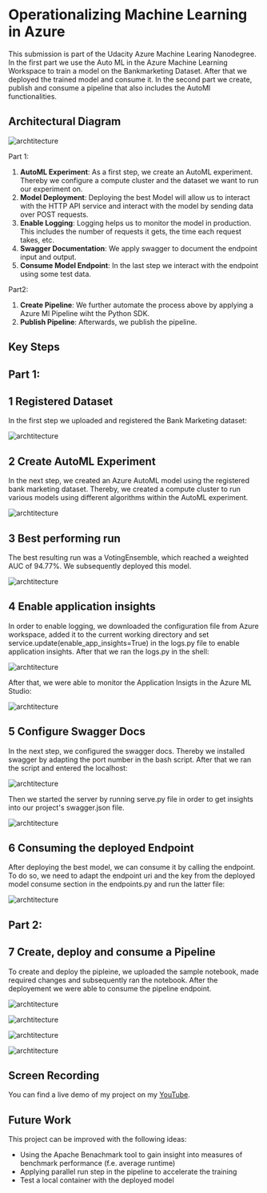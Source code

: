 
# Operationalizing Machine Learning in Azure

This submission is part of the Udacity Azure Machine Learing Nanodegree. In the first part we use the Auto ML in the Azure Machine Learning Workspace to train a model on the Bankmarketing Dataset.
After that we deployed the trained model and consume it. 
In the second part we create, publish and consume a pipeline that also includes the AutoMl functionalities.

## Architectural Diagram

![archtitecture](./screenshots/architecture_submission.PNG)

Part 1:

1. **AutoML Experiment**: As a first step, we create an AutoML experiment. Thereby we configure a compute cluster and the dataset we want to run our experiment on.
2. **Model Deployment**: Deploying the best Model will allow us to interact with the HTTP API service and interact with the model by sending data over POST requests.
3. **Enable Logging**: Logging helps us to monitor the model in production. This includes the number of requests it gets, the time each request takes, etc.
4. **Swagger Documentation**: We apply swagger to document the endpoint input and output.
5. **Consume Model Endpoint**: In the last step we interact with the endpoint using some test data.

Part2: 

1. **Create Pipeline**: We further automate the process above by applying a Azure Ml Pipeline wiht the Python SDK.
2. **Publish Pipeline**: Afterwards, we publish the pipeline.


## Key Steps

## Part 1:

## 1 Registered Dataset 

In the first step we uploaded and registered the Bank Marketing dataset:

![archtitecture](./screenshots/dataset_submission.PNG)

## 2 Create AutoML Experiment 

In the next step, we created an Azure AutoML model using the registered bank marketing dataset. Thereby, we created a compute cluster
to run various models using different algorithms within the AutoML experiment.

![archtitecture](./screenshots/finished_model_submission.PNG)

## 3 Best performing run

The best resulting run was a VotingEnsemble, which reached a weighted AUC of 94.77%. We subsequently deployed this model.

![archtitecture](./screenshots/best_model_submission.PNG)

## 4 Enable application insights

In order to enable logging, we downloaded the configuration file from Azure workspace, added it to the current working directory 
and set service.update(enable_app_insights=True) in the logs.py file to enable application insights. After that we ran the 
logs.py in the shell:

![archtitecture](./screenshots/logs1_submission.PNG)

After that, we were able to monitor the Application Insigts in the Azure ML Studio:

![archtitecture](./screenshots/application_insights_submission.PNG)


## 5 Configure Swagger Docs

In the next step, we configured the swagger docs. Thereby we installed swagger by adapting the port number in the bash 
script. After that we ran the script and entered the localhost:

![archtitecture](./screenshots/swagger_submission1.PNG)

Then we started the server by running serve.py file in order to get insights into our project's swagger.json file.

![archtitecture](./screenshots/swagger_submission2.PNG)

## 6 Consuming the deployed Endpoint

After deploying the best model, we can consume it by calling the endpoint. To do so, we need to adapt the endpoint uri 
and the key from the deployed model consume section in the endpoints.py and run the latter file:

![archtitecture](./screenshots/endpoint_submission.PNG)


## Part 2:

## 7 Create, deploy and consume a Pipeline

To create and deploy the pipleine, we uploaded the sample notebook, made required changes and subsequently ran 
the notebook. After the deployement we were able to consume the pipeline endpoint.

![archtitecture](./screenshots/pipeline_created_submission.PNG)

![archtitecture](./screenshots/pipeline_overview_submission.PNG)

![archtitecture](./screenshots/RunDetailsWidget_submission.PNG)

![archtitecture](./screenshots/published_pipeline_overview_submission.PNG)


## Screen Recording

You can find a live demo of my project on my [YouTube](https://www.youtube.com/watch?v=37JjRFef9_s).

## Future Work

This project can be improved with the following ideas:

- Using the Apache Benachmark tool to gain insight into measures of benchmark performance (f.e. average runtime)
- Applying parallel run step in the pipeline to accelerate the training
- Test a local container with the deployed model
